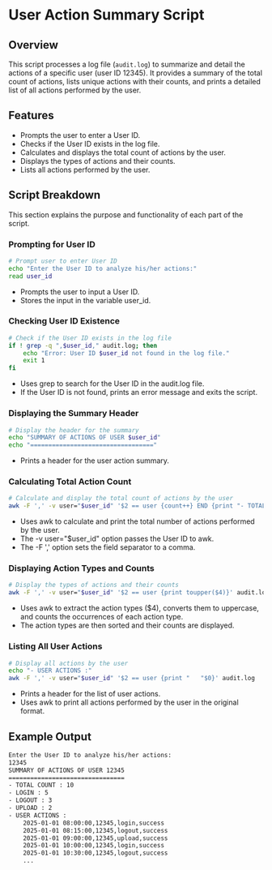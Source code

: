 # User Action Summary Script

## Overview
This script processes a log file (`audit.log`) to summarize and detail the actions of a specific user (user ID 12345). It provides a summary of the total count of actions, lists unique actions with their counts, and prints a detailed list of all actions performed by the user.

## Features 
- Prompts the user to enter a User ID. 
- Checks if the User ID exists in the log file. 
- Calculates and displays the total count of actions by the user. 
- Displays the types of actions and their counts. 
- Lists all actions performed by the user.

## Script Breakdown
This section explains the purpose and functionality of each part of the script.

### Prompting for User ID
```bash
# Prompt user to enter User ID
echo "Enter the User ID to analyze his/her actions:"
read user_id
```
- Prompts the user to input a User ID.
- Stores the input in the variable user_id.

### Checking User ID Existence
```bash
# Check if the User ID exists in the log file
if ! grep -q ",$user_id," audit.log; then
    echo "Error: User ID $user_id not found in the log file."
    exit 1
fi
```
- Uses grep to search for the User ID in the audit.log file.
- If the User ID is not found, prints an error message and exits the script.

### Displaying the Summary Header
```bash
# Display the header for the summary
echo "SUMMARY OF ACTIONS OF USER $user_id"
echo "=================================="
```
- Prints a header for the user action summary.

### Calculating Total Action Count
```bash
# Calculate and display the total count of actions by the user
awk -F ',' -v user="$user_id" '$2 == user {count++} END {print "- TOTAL COUNT : "count}' audit.log
```
- Uses awk to calculate and print the total number of actions performed by the user.
- The -v user="$user_id" option passes the User ID to awk.
- The -F ',' option sets the field separator to a comma.

### Displaying Action Types and Counts
```bash
# Display the types of actions and their counts
awk -F ',' -v user="$user_id" '$2 == user {print toupper($4)}' audit.log | sort | uniq -c | awk '{print "- " $2 " : " $1}'
```
- Uses awk to extract the action types ($4), converts them to uppercase, and counts the occurrences of each action type.
- The action types are then sorted and their counts are displayed.

### Listing All User Actions
```bash
# Display all actions by the user
echo "- USER ACTIONS :"
awk -F ',' -v user="$user_id" '$2 == user {print "   "$0}' audit.log
```
- Prints a header for the list of user actions.
- Uses awk to print all actions performed by the user in the original format.

## Example Output

```bash
Enter the User ID to analyze his/her actions: 
12345
SUMMARY OF ACTIONS OF USER 12345 
================================
- TOTAL COUNT : 10
- LOGIN : 5
- LOGOUT : 3
- UPLOAD : 2
- USER ACTIONS : 
    2025-01-01 08:00:00,12345,login,success 
    2025-01-01 08:15:00,12345,logout,success 
    2025-01-01 09:00:00,12345,upload,success 
    2025-01-01 10:00:00,12345,login,success 
    2025-01-01 10:30:00,12345,logout,success 
    ...
```